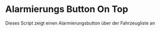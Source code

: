 <h1>Alarmierungs Button On Top</h1>
Dieses Script zeigt einen Alarmierungsbutton über der Fahrzeugliste an